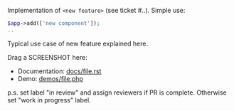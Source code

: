 Implementation of `<new feature>` (see ticket #..). Simple use:

``` php
$app->add(['new component']);
..
```

Typical use case of new feature explained here.

Drag a SCREENSHOT here:

 - Documentation: [docs/file.rst](docs/file.rst)
 - Demo: [demos/file.php](demos/file.php)

p.s. set label "in review" and assign reviewers if PR is complete. Otherwise set "work in progress" label.
